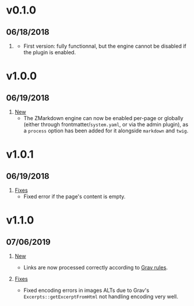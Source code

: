 # v0.1.0
##  06/18/2018

1. [](#new)
    * First version: fully functionnal, but the engine cannot be disabled if the plugin is enabled.

# v1.0.0
## 06/19/2018

1. [New](#new)
    * The ZMarkdown engine can now be enabled per-page or globally (either through frontmatter/`system.yaml`, or via the admin plugin), as a `process` option has been added for it alongside `markdown` and `twig`.

# v1.0.1
## 06/19/2018

1. [Fixes](#fixes)
    * Fixed error if the page's content is empty.

# v1.1.0
## 07/06/2019

1. [New](#new)
    * Links are now processed correctly according to [Grav rules](https://learn.getgrav.org/16/content/linking).

1. [Fixes](#fixes)
    * Fixed encoding errors in images ALTs due to Grav's `Excerpts::getExcerptFromHtml` not handling encoding very well.

